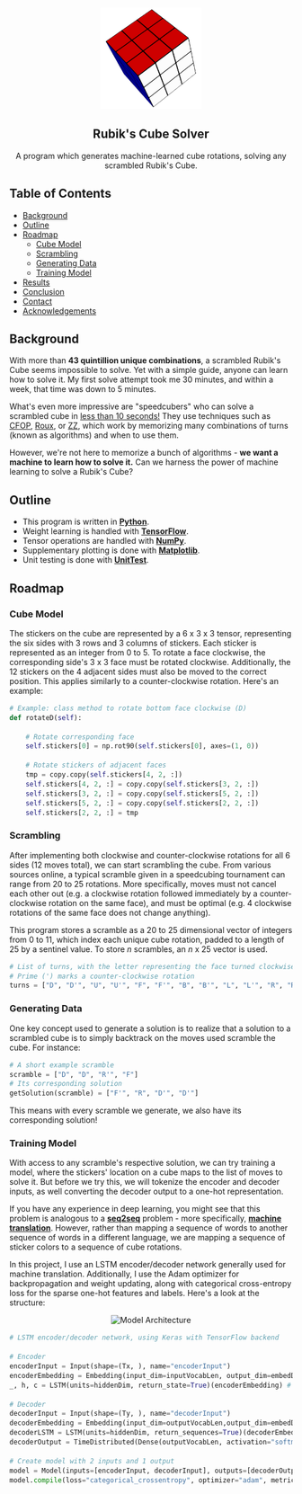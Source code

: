<!-- PROJECT LOGO -->

<br />
<p align="center">
    <a href="https://github.com/azychen/rubiks-cube-solver">
        <img src="assets/animations/spinning_cube.gif" alt="Logo" width="180" >
    </a>
    <h2 align="center" >Rubik's Cube Solver</h2>

  <p align="center">
    A program which generates machine-learned cube rotations, solving any scrambled Rubik's Cube.
    <br />
  </p>
</p>

<!-- TABLE OF CONTENTS -->

## Table of Contents

* [Background](#background)
* [Outline](#outline)
* [Roadmap](#roadmap)
  + [Cube Model](#cube-model)
  + [Scrambling](#scrambling)
  + [Generating Data](#generating-data)
  + [Training Model](#training-model)
* [Results](#results)
* [Conclusion](#conclusion)
* [Contact](#contact)
* [Acknowledgements](#acknowledgements)

<!-- BACKGROUND -->

## Background

<!-- [![Product Name Screen Shot][product-screenshot]](https://example.com) -->

With more than **43 quintillion unique combinations**, a scrambled Rubik's Cube seems impossible to solve. Yet with a simple guide, anyone can learn how to solve it. My first solve attempt took me 30 minutes, and within a week, that time was down to 5 minutes. 

What's even more impressive are "speedcubers" who can solve a scrambled cube in [less than 10 seconds!](https://www.youtube.com/watch?v=NevGDFBfQGw) They use techniques such as [CFOP](https://www.speedsolving.com/wiki/index.php/CFOP_method), [Roux](https://www.speedsolving.com/wiki/index.php/Roux_method), or [ZZ](https://www.speedsolving.com/wiki/index.php/ZZ_method), which work by memorizing many combinations of turns (known as algorithms) and when to use them.

However, we're not here to memorize a bunch of algorithms - **we want a machine to learn how to solve it.** Can we harness the power of machine learning to solve a Rubik's Cube?

<!-- OUTLINE -->

## Outline

* This program is written in [**Python**](https://www.python.org/).
* Weight learning is handled with [**TensorFlow**](https://www.tensorflow.org/).
* Tensor operations are handled with [**NumPy**](https://numpy.org/).
* Supplementary plotting is done with [**Matplotlib**](https://matplotlib.org/).
* Unit testing is done with [**UnitTest**](https://docs.python.org/3/library/unittest.html).

<!-- ROADMAP -->

## Roadmap

<!-- CUBE MODEL -->

### Cube Model

The stickers on the cube are represented by a 6 x 3 x 3 tensor, representing the six sides with 3 rows and 3 columns of stickers. Each sticker is represented as an integer from 0 to 5. To rotate a face clockwise, the corresponding side's 3 x 3 face must be rotated clockwise. Additionally, the 12 stickers on the 4 adjacent sides must also be moved to the correct position. This applies similarly to a counter-clockwise rotation. Here's an example:

``` python
# Example: class method to rotate bottom face clockwise (D)
def rotateD(self):

    # Rotate corresponding face 
    self.stickers[0] = np.rot90(self.stickers[0], axes=(1, 0))

    # Rotate stickers of adjacent faces
    tmp = copy.copy(self.stickers[4, 2, :])
    self.stickers[4, 2, :] = copy.copy(self.stickers[3, 2, :])
    self.stickers[3, 2, :] = copy.copy(self.stickers[5, 2, :])
    self.stickers[5, 2, :] = copy.copy(self.stickers[2, 2, :])
    self.stickers[2, 2, :] = tmp
```

<!-- SCRAMBLING -->

### Scrambling

After implementing both clockwise and counter-clockwise rotations for all 6 sides (12 moves total), we can start scrambling the cube. From various sources online, a typical scramble given in a speedcubing tournament can range from 20 to 25 rotations. More specifically, moves must not cancel each other out (e.g. a clockwise rotation followed immediately by a counter-clockwise rotation on the same face), and must be optimal (e.g. 4 clockwise rotations of the same face does not change anything).

This program stores a scramble as a 20 to 25 dimensional vector of integers from 0 to 11, which index each unique cube rotation, padded to a length of 25 by a sentinel value. To store *n* scrambles, an *n* x 25 vector is used. 

``` python
# List of turns, with the letter representing the face turned clockwise
# Prime (') marks a counter-clockwise rotation
turns = ["D", "D'", "U", "U'", "F", "F'", "B", "B'", "L", "L'", "R", "R'"]
```

<!-- GENERATING DATA -->

### Generating Data

One key concept used to generate a solution is to realize that a solution to a scrambled cube is to simply backtrack on the moves used scramble the cube. For instance:

``` python
# A short example scramble
scramble = ["D", "D", "R'", "F"]
# Its corresponding solution
getSolution(scramble) = ["F'", "R", "D'", "D'"]
```

This means with every scramble we generate, we also have its corresponding solution!

<!-- TRAINING MODEL -->

### Training Model

With access to any scramble's respective solution, we can try training a model, where the stickers' location on a cube maps to the list of moves to solve it. But before we try this, we will tokenize the encoder and decoder inputs, as well converting the decoder output to a one-hot representation. 

If you have any experience in deep learning, you might see that this problem is analogous to a [**seq2seq**](https://en.wikipedia.org/wiki/Seq2seq) problem - more specifically, [**machine translation**](https://en.wikipedia.org/wiki/Machine_translation). However, rather than mapping a sequence of words to another sequence of words in a different language, we are mapping a sequence of sticker colors to a sequence of cube rotations. 

In this project, I use an LSTM encoder/decoder network generally used for machine translation. Additionally, I use the Adam optimizer for backpropagation and weight updating, along with categorical cross-entropy loss for the sparse one-hot features and labels. Here's a look at the structure:

<!-- ``` python
# LSTM encoder/decoder network 
model = keras.Sequential([
    keras.layers.LSTM(units=na),  # na = no. of units in LSTM encoder
    keras.layers.RepeatVector(n=Ty),
    keras.layers.LSTM(units=ns, return_sequences=True), # ns = no. of units in LSTM decoder
    keras.layers.TimeDistributed(keras.layers.Dense(units=outputSize, activation="softmax"))
])
model.compile(loss="categorical_crossentropy", optimizer="adam", metrics=["accuracy"])
```

Attempt 2: -->

<p align="center">
    <img src="assets/screenshots/modelArchitecture.PNG" alt="Model Architecture" width="360" >
</p>


``` python
# LSTM encoder/decoder network, using Keras with TensorFlow backend

# Encoder
encoderInput = Input(shape=(Tx, ), name="encoderInput")
encoderEmbedding = Embedding(input_dim=inputVocabLen, output_dim=embedDim, input_length=Tx)(encoderInput)
_, h, c = LSTM(units=hiddenDim, return_state=True)(encoderEmbedding) # Get initial states for decoder

# Decoder
decoderInput = Input(shape=(Ty, ), name="decoderInput")
decoderEmbedding = Embedding(input_dim=outputVocabLen,output_dim=embedDim, input_length=Ty)(decoderInput)
decoderLSTM = LSTM(units=hiddenDim, return_sequences=True)(decoderEmbedding, initial_state=[h, c])
decoderOutput = TimeDistributed(Dense(outputVocabLen, activation="softmax"))(decoderLSTM)

# Create model with 2 inputs and 1 output
model = Model(inputs=[encoderInput, decoderInput], outputs=[decoderOutput])
model.compile(loss="categorical_crossentropy", optimizer="adam", metrics=["accuracy"])
```

<!-- ## Results

## Conclusion -->

